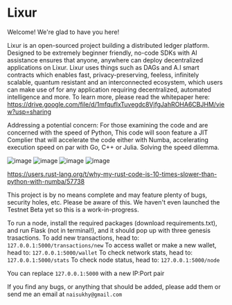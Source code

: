 # Lixur

Welcome! We're glad to have you here!

Lixur is an open-sourced project building a distributed ledger platform. Designed to be extremely beginner friendly, no-code SDKs with AI assistance ensures that anyone, anywhere can deploy decentralized applications on Lixur. Lixur uses things such as DAGs and A.I smart contracts which enables fast, privacy-preserving, feeless, infinitely scalable, quantum resistant and an interconnected ecosystem, which users can make use of for any application requiring decentralized, automated intelligence and more. To learn more, please read the whitepaper here: https://drive.google.com/file/d/1mfqufIxTuvegdc8VjfgJahROHA6CBJHM/view?usp=sharing

Addressing a potential concern: For those examining the code and are concerned with the speed of Python, This code will soon feature a JIT Complier that will accelerate the code either with Numba, accelerating execution speed on par with Go, C++ or Julia. Solving the speed dilemma.

![image](https://user-images.githubusercontent.com/87288707/155394541-28719860-ac4e-4db8-97d4-c7c2980cb273.png)
![image](https://user-images.githubusercontent.com/87288707/155394794-6cd735c6-93ea-41fc-abb3-844f90c60162.png)
![image](https://user-images.githubusercontent.com/87288707/155395059-717c2782-cd2c-4974-bcc5-7c718c9a4561.png)
![image](https://user-images.githubusercontent.com/87288707/155395258-632c6132-cb67-43b9-9d6c-c7021bdd2b17.png)

https://users.rust-lang.org/t/why-my-rust-code-is-10-times-slower-than-python-with-numba/57738

This project is by no means complete and may feature plenty of bugs, security holes, etc. Please be aware of this. We haven't even launched the Testnet Beta yet so this is a work-in-progress.

To run a node, install the required packages (download requirements.txt), and run Flask (not in terminal!), and it should pop up with three genesis trasactions.
To add new transactions, head to: `127.0.0.1:5000/transactions/new`
To access wallet or make a new wallet, head to: `127.0.0.1:5000/wallet`
To check network stats, head to: `127.0.0.1:5000/stats`
To check node status, head to: `127.0.0.1:5000/node`

You can replace `127.0.0.1:5000` with a new IP:Port pair

If you find any bugs, or anything that should be added, please add them or send me an email at `naisukhy@gmail.com`
